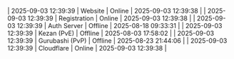 | 2025-09-03 12:39:39 | Website | Online | 2025-09-03 12:39:38 |
| 2025-09-03 12:39:39 | Registration | Online | 2025-09-03 12:39:38 |
| 2025-09-03 12:39:39 | Auth Server | Offline | 2025-08-18 09:33:31 |
| 2025-09-03 12:39:39 | Kezan (PvE) | Offline | 2025-08-03 17:58:02 |
| 2025-09-03 12:39:39 | Gurubashi (PvP) | Offline | 2025-08-23 21:44:06 |
| 2025-09-03 12:39:39 | Cloudflare | Online | 2025-09-03 12:39:38 |
